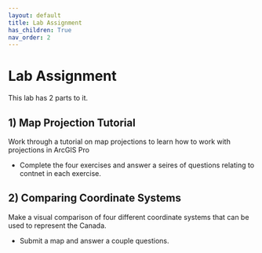```yaml
---
layout: default
title: Lab Assignment
has_children: True
nav_order: 2
---
```


# Lab Assignment

This lab has 2 parts to it.

## 1) Map Projection Tutorial

Work through a tutorial on map projections to learn how to work with projections in ArcGIS Pro

* Complete the four exercises and answer a seires of questions relating to contnet in each exercise.

## 2) Comparing Coordinate Systems

Make a visual comparison of four different coordinate systems that can be used to represent the Canada.

* Submit a map and answer a couple questions.





